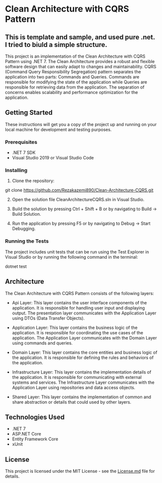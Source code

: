 # Clean Architecture with CQRS Pattern

## This is template and sample, and used pure .net. I tried to biuld a simple structure.

This project is an implementation of the Clean Architecture with CQRS Pattern using .NET 7. The Clean Architecture provides a robust and flexible software design that can easily adapt to changes and maintainability. CQRS (Command Query Responsibility Segregation) pattern separates the application into two parts: Commands and Queries. Commands are responsible for modifying the state of the application while Queries are responsible for retrieving data from the application. The separation of concerns enables scalability and performance optimization for the application.
 

## Getting Started

These instructions will get you a copy of the project up and running on your local machine for development and testing purposes.

### Prerequisites

* .NET 7 SDK
* Visual Studio 2019 or Visual Studio Code

### Installing

1. Clone the repository:


git clone https://github.com/Rezakazemi890/Clean-Architecture-CQRS.git


2. Open the solution file CleanArchitectureCQRS.sln in Visual Studio.

3. Build the solution by pressing Ctrl + Shift + B or by navigating to Build -> Build Solution.

4. Run the application by pressing F5 or by navigating to Debug -> Start Debugging.

### Running the Tests

The project includes unit tests that can be run using the Test Explorer in Visual Studio or by running the following command in the terminal:


dotnet test


## Architecture

The Clean Architecture with CQRS Pattern consists of the following layers:

* Api Layer: This layer contains the user interface components of the application. It is responsible for handling user input and displaying output. The presentation layer communicates with the Application Layer using DTOs (Data Transfer Objects).

* Application Layer: This layer contains the business logic of the application. It is responsible for coordinating the use cases of the application. The Application Layer communicates with the Domain Layer using commands and queries.

* Domain Layer: This layer contains the core entities and business logic of the application. It is responsible for defining the rules and behaviors of the application.

* Infrastructure Layer: This layer contains the implementation details of the application. It is responsible for communicating with external systems and services. The Infrastructure Layer communicates with the Application Layer using repositories and data access objects.

* Shared Layer: This layer contains the implementation of common and share abstraction or details that could used by other layers.

## Technologies Used

* .NET 7
* ASP.NET Core
* Entity Framework Core
* xUnit

## License

This project is licensed under the MIT License - see the [License.md](License.md) file for details.
